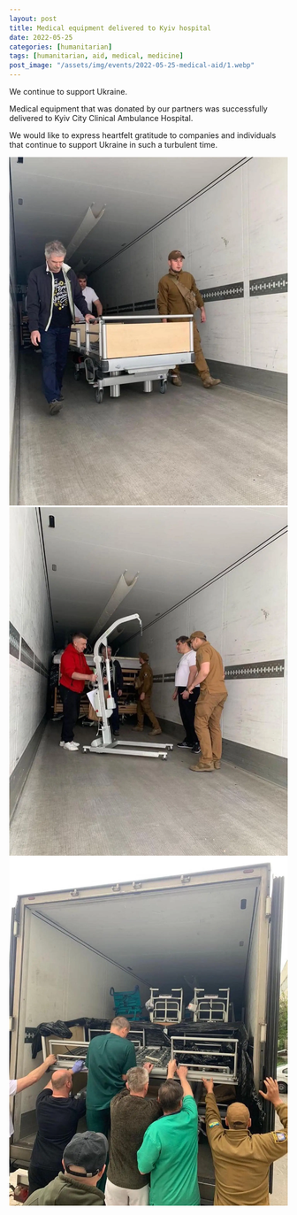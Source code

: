 ```yaml
---
layout: post
title: Medical equipment delivered to Kyiv hospital
date: 2022-05-25
categories: [humanitarian]
tags: [humanitarian, aid, medical, medicine]
post_image: "/assets/img/events/2022-05-25-medical-aid/1.webp"
---
```


We continue to support Ukraine. 

Medical equipment that was donated by our partners was successfully delivered to Kyiv City Clinical Ambulance Hospital.

We would like to express heartfelt gratitude to companies and individuals that continue to support Ukraine in such a turbulent time.

<img src="/assets/img/events/2022-05-25-medical-aid/2.webp" class="img-fluid" />


<img src="/assets/img/events/2022-05-25-medical-aid/3.webp" class="img-fluid" />


<img src="/assets/img/events/2022-05-25-medical-aid/4.webp" class="img-fluid" />
